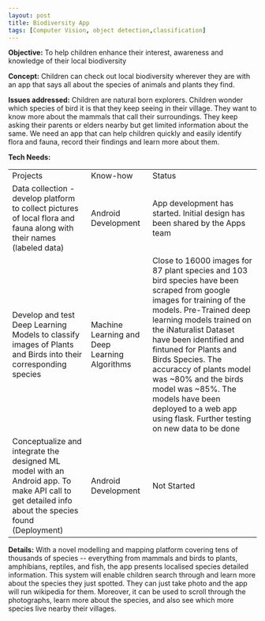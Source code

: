 ```yaml
---
layout: post
title: Biodiversity App
tags: [Computer Vision, object detection,classification]
---
```


**Objective:** To help children enhance their interest, awareness and knowledge of their local biodiversity

**Concept:** Children can check out local biodiversity wherever they are with an app that says all about the species of animals and plants they find.

**Issues addressed:** Children are natural born explorers. Children wonder which species of bird it is that they keep seeing in their village. They want to know more about the mammals that call their surroundings. They keep asking their parents or elders nearby but get limited information about the same. We need an app that can help children quickly and easily identify flora and fauna, record their findings and learn more about them.

**Tech Needs:**

<table>
  <tr>
    <td>Projects</td>
    <td>Know-how</td>
    <td>Status</td>
  </tr>
  <tr>
    <td>Data collection - develop platform to collect pictures of local flora and fauna along with their names (labeled data)</td>
    <td>Android Development</td>
    <td>App development has started. Initial design has been shared by the Apps team</td>
  </tr>
  <tr>
    <td>Develop and test Deep Learning Models to classify images of Plants and Birds into their corresponding species </td>
    <td>Machine Learning and Deep Learning Algorithms</td>
    <td>Close to 16000 images for 87 plant species and 103 bird species have been scraped from google images for training of the models. Pre-Trained deep learning models trained on the iNaturalist Dataset have been identified and fintuned for Plants and Birds Species. The accuraccy of plants model was ~80% and the birds model was ~85%. The models have been deployed to a web app using flask. Further testing on new data to be done  </td>
  </tr>
  <tr>
    <td>Conceptualize and integrate the designed ML model with an Android app. To make API call to get detailed info about the species found (Deployment)</td>
    <td>Android Development</td>
    <td>Not Started</td>
  </tr>
</table>


**Details:**
With a novel modelling and mapping platform covering tens of thousands of species -- everything from mammals and birds to plants, amphibians, reptiles, and fish, the app presents localised species detailed information. This system will enable children search through and learn more about the species they just spotted. They can just take photo and the app will run wikipedia for them. Moreover, it can be used to scroll through the photographs, learn more about the species, and also see which more species live nearby their villages.
